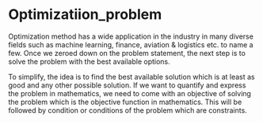 # Optimizatiion_problem

Optimization method has a wide application in the industry in many diverse fields such as machine learning, finance, aviation & logistics etc. to name a few. Once we zeroed down on the problem statement, the next step is to solve the problem with the best available options.

To simplify, the idea is to find the best available solution which is at least as good and any other possible solution. If we want to quantify and express the problem in mathematics, we need to come with an objective of solving the problem which is the objective function in mathematics. This will be followed by condition or conditions of the problem which are constraints.
